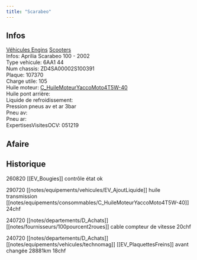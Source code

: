 ```yaml
---
title: "Scarabeo"
---
```


## Infos
[Véhicules Engins](notes/equipements/vehicules/L_VehiculesEngins.md) [Scooters](notes/equipements/vehicules/C_Scooters.md)\
Infos: Aprilia Scarabeo 100 - 2002\
Type vehicule: 6AA1 44\
Num chassis: ZD4SA00002S100391\
Plaque: 107370\
Charge utile: 105\
Huile moteur: [C_HuileMoteurYaccoMoto4T5W-40](notes/equipements/consommables/C_HuileMoteurYaccoMoto4T5W-40.md)\
Huile pont arrière:\
Liquide de refroidissement:\
Pression pneus av et ar 3bar\
Pneu av:\
Pneu ar:\
ExpertisesVisitesOCV: 051219

## Afaire 

## Historique
260820 [[EV_Bougies]] contrôle état ok

290720 [[notes/equipements/vehicules/EV_AjoutLiquide]] huile transmission [[notes/equipements/consommables/C_HuileMoteurYaccoMoto4T5W-40]] 24chf

240720 [[notes/departements/D_Achats]] [[notes/fournisseurs/100pourcent2roues]] cable compteur de vitesse 20chf

240720 [[notes/departements/D_Achats]] [[notes/equipements/vehicules/technomag]] [[EV_PlaquettesFreins]] avant changée 28881km 18chf

